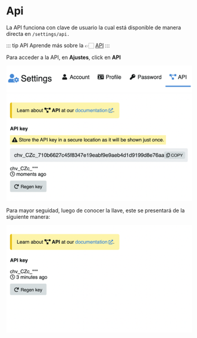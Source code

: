 # Api
La API funciona con clave de usuario la cual está disponible de manera directa en `/settings/api.`

::: tip API
Aprende más sobre la 👉🏻 [API](https://v4-docs.chevereto.com/api/api-v1.html)
:::

Para acceder a la API, en **Ajustes**, click en **API**

<img class="media-screen" src="../../src/manual/settings/account/set-api.png" width="500"/>

<img class="media-screen" src="../../src/manual/settings/account/API.png" width="500"/>

Para mayor seguidad, luego de conocer la llave, este se presentará de la siguiente manera:

<img class="media-screen" src="../../src/manual/settings/account/APIOC.png" width="500"/>
